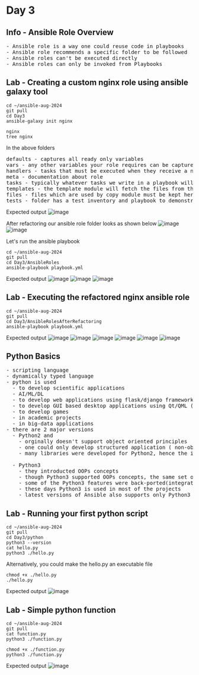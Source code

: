 # Day 3

## Info - Ansible Role Overview
<pre>
- Ansible role is a way one could reuse code in playbooks
- Ansible role recommends a specific folder to be followed
- Ansible roles can't be executed directly
- Ansible roles can only be invoked from Playbooks
</pre>

## Lab - Creating a custom nginx role using ansible galaxy tool
```
cd ~/ansible-aug-2024
git pull
cd Day3
ansible-galaxy init nginx

nginx
tree nginx
```
In the above folders
<pre>
defaults - captures all ready only variables
vars - any other variables your role requires can be captured here
handlers - tasks that must be executed when they receive a notification can be capture here
meta - documentation about role
tasks - typically whatever tasks we write in a playbook will be captured here
templates - the template module will fetch the files from this folder
files - files which are used by copy module must be kept here
tests - folder has a test inventory and playbook to demonstrate how the role can be invoked in your playbook
</pre>

Expected output
![image](https://github.com/user-attachments/assets/ba95c295-e5f6-4bc3-92b0-558b66cba38f)

After refactoring our ansible role folder looks as shown below
![image](https://github.com/user-attachments/assets/c63a8759-2346-49ab-b661-f800eaba8ed8)
![image](https://github.com/user-attachments/assets/c76e4460-22fa-474a-96b8-bfca5b17d0cf)

Let's run the ansible playbook
```
cd ~/ansible-aug-2024
git pull
cd Day3/AnsibleRoles
ansible-playbook playbook.yml
```

Expected output
![image](https://github.com/user-attachments/assets/84ce7543-b8ac-49f9-a433-5d5bdda9ae30)
![image](https://github.com/user-attachments/assets/858636f6-7e3d-44c2-ba3f-db549407c2c0)
![image](https://github.com/user-attachments/assets/23b78566-708d-4b7b-80ae-c62a576d5155)

## Lab - Executing the refactored nginx ansible role
```
cd ~/ansible-aug-2024
git pull
cd Day3/AnsibleRolesAfterRefactoring
ansible-playbook playbook.yml
```

Expected output
![image](https://github.com/user-attachments/assets/1e9f0f62-9267-4e9a-be23-990a0929aacc)
![image](https://github.com/user-attachments/assets/2eb81aa1-96bc-472b-83da-1b0355b7951e)
![image](https://github.com/user-attachments/assets/89642e70-9aec-4347-9d54-8fcbeab0d953)
![image](https://github.com/user-attachments/assets/c446c0ee-42f9-4fd3-9cdd-a61a2da8c9a9)
![image](https://github.com/user-attachments/assets/f581ae31-15b6-4d26-9998-706a0237f65a)
![image](https://github.com/user-attachments/assets/0ef7865c-64dc-4498-83e9-62854d393d66)

## Python Basics
<pre>
- scripting language
- dynamically typed language
- python is used
  - to develop scientific applications
  - AI/ML/DL
  - to develop web applications using flask/django frameworks
  - to develop GUI based desktop applications using Qt/QML (C++ GUI Framework)
  - to develop games
  - in academic projects
  - in big-data applications
- there are 2 major versions
  - Python2 and
    - orginally doesn't support object oriented principles
    - one could only develop structured application ( non-object oriented application development )
    - many libraries were developed for Python2, hence the industry wasn't ready to adapt python3
  
  - Python3
    - they introducted OOPs concepts
    - though Python3 supported OOPs concepts, the same set of libraries that were there for Python2 was not supported for Python3
    - some of the Python3 features were back-ported(integrated) in Python2 
    - these days Python3 is used in most of the projects
    - latest versions of Ansible also supports only Python3
</pre>

## Lab - Running your first python script
```
cd ~/ansible-aug-2024
git pull
cd Day3/python
python3 --version
cat hello.py
python3 ./hello.py
```

Alternatively, you could make the hello.py an executable file 
```
chmod +x ./hello.py
./hello.py
```

Expected output
![image](https://github.com/user-attachments/assets/664016aa-de0c-4264-b4bc-f7a36135b467)

## Lab - Simple python function
```
cd ~/ansible-aug-2024
git pull
cat function.py
python3 ./function.py

chmod +x ./function.py
python3 ./function.py
```

Expected output
![image](https://github.com/user-attachments/assets/f3c57eae-65c8-49a2-9177-8e3c42c11e65)
